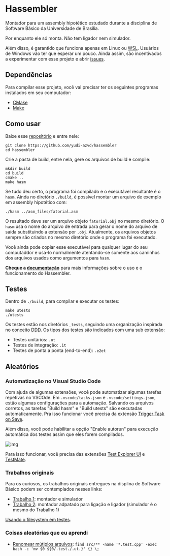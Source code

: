 # Hassembler
Montador para um assembly hipotético estudado durante a disciplina de Software 
Básico da Universidade de Brasília.

Por enquanto ele só monta. Não tem ligador nem simulador.

Além disso, é garantido que funciona apenas em Linux ou 
[WSL](https://docs.microsoft.com/en-us/windows/wsl/). Usuários de Windows vão 
ter que esperar um pouco. Ainda assim, são incentivados a experimentar com esse
projeto e abrir [issues](https://github.com/yudi-azvd/hassembler/issues/new).


## Dependências
Para compilar esse projeto, você vai precisar ter os seguintes programas 
instalados em seu computador:

- [CMake](https://cmake.org/download/)
- [Make](https://www.gnu.org/software/make/) 
<!-- (ou [Ninja](https://ninja-build.org/)) -->


## Como usar
Baixe esse [repositório](https://github.com/yudi-azvd/hassembler) e entre nele:

    git clone https://github.com/yudi-azvd/hassembler
    cd hassembler

Crie a pasta de build, entre nela, gere os arquivos de build e compile:

    mkdir build
    cd build
    cmake ..
    make hasm

Se tudo deu certo, o programa foi compilado e o executável resultante é o 
`hasm`. Ainda no diretório `./build`, é possível montar um arquivo de exemplo
em assembly hipotético com:

    ./hasm ../asm_files/fatorial.asm

O resultado deve ser um arquivo objeto `fatorial.obj` no mesmo diretório. O 
`hasm` usa o nome do arquivo de entrada para gerar o nome do arquivo de saída 
substituindo a extensão por `.obj`. Atualmente, os arquivos objetos sempre são 
criados no mesmo diretório onde o programa foi executado.

Você ainda pode copiar esse executável para qualquer lugar do seu computaddor
e usá-lo normalmente atentando-se somente aos caminhos dos arquivos usados como
argumentos para `hasm`.

**Cheque a [documentação](docs/README.md)** 
para mais informações sobre o uso e o funcionamento do Hassembler.


## Testes
Dentro de `./build`, para compilar e executar os testes:

    make utests
    ./utests

Os testes estão nos diretórios `_tests`, seguindo uma organização inspirada no 
conceito [DDD](https://en.wikipedia.org/wiki/Domain-driven_design). Os tipos dos
testes são indicados com uma sub extensão:

- Testes unitários: `.ut`
- Testes de integração: `.it`
- Testes de ponta a ponta (end-to-end): `.e2et`


## Aleatórios
### Automatização no Visual Studio Code
Com ajuda de algumas extensões, você pode automatizar algumas tarefas repetivas
no VSCOde. Em `.vscode/tasks.json` e `.vscode/settings.json`, estão algumas 
configurações para a automação. Salvando os arquivos corretos, as tarefas
"Build hasm" e "Build utests" são executadas automaticamente. Pra isso funcionar
você precisa da extensão 
[Trigger Task on Save](https://marketplace.visualstudio.com/items?itemName=Gruntfuggly.triggertaskonsave).

Além disso, você pode habilitar a opção "Enable autorun" para execução 
automática dos testes assim que eles forem compilados. 

![img](https://github.com/matepek/vscode-catch2-test-adapter/raw/HEAD/resources/Screenshot_2019-05-29.png)

Para isso funcionar, você precisa das extensões 
[Test Explorer UI](https://marketplace.visualstudio.com/items?itemName=hbenl.vscode-test-explorer) e 
[TestMate](https://marketplace.visualstudio.com/items?itemName=matepek.vscode-catch2-test-adapter).


### Trabalhos originais
Para os curiosos, os trabalhos originais entregues na displina de Software 
Básico podem ser contemplados nesses links:

- [Trabalho 1](https://github.com/yudi-azvd/hassembler/tree/sb-trabalho-1):
montador e simulador
- [Trabalho 2](https://github.com/yudi-azvd/hassembler/tree/sb-trabalho-2):
montador adpatado para ligação e ligador (simulador é o mesmo do Trabalho 1)

[Usando o filesystem em testes](https://softwareengineering.stackexchange.com/questions/330393/reading-a-file-before-testing-a-method-it-is-an-integration-test-or-a-unit-tes).


### Coisas aleatórias que eu aprendi
- [Renomear mútiplos arquivos](https://stackoverflow.com/questions/15290186/find-a-pattern-in-files-and-rename-them):
`find src/** -name '*.test.cpp' -exec bash -c 'mv $0 ${0/.test./.ut.}' {} \;`